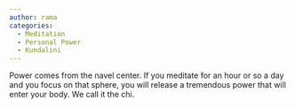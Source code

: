 ```yaml
---
author: rama
categories:
  - Meditation
  - Personal Power
  - Kundalini
---
```


Power comes from the navel center. If you meditate for an hour or so a day and you focus on that sphere, you will release a tremendous power that will enter your body. We call it the chi.
